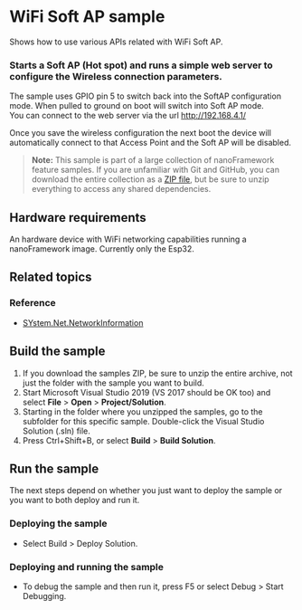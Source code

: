 # WiFi Soft AP sample

Shows how to use various APIs related with WiFi Soft AP.

### Starts a Soft AP (Hot spot) and runs a simple web server to configure the Wireless connection parameters.

The sample uses GPIO pin 5 to switch back into the SoftAP configuration mode. When pulled to ground on boot will switch into Soft AP mode.  
You can connect to the web server via the url http://192.168.4.1/

Once you save the wireless configuration the next boot the device will automatically connect to that Access Point
and the Soft AP will be disabled.

> **Note:** This sample is part of a large collection of nanoFramework feature samples.
> If you are unfamiliar with Git and GitHub, you can download the entire collection as a
> [ZIP file](https://github.com/nanoframework/Samples/archive/main.zip), but be
> sure to unzip everything to access any shared dependencies.
<!-- For more info on working with the ZIP file, 
> the samples collection, and GitHub, see [Get the UWP samples from GitHub](https://aka.ms/ovu2uq). 
> For more samples, see the [Samples portal](https://aka.ms/winsamples) on the Windows Dev Center.  -->

## Hardware requirements

An hardware device with WiFi networking capabilities running a nanoFramework image.
Currently only the Esp32.

## Related topics

### Reference

- [SYstem.Net.NetworkInformation](http://docs.nanoframework.net/api/System.Net.NetworkInformation.html)

## Build the sample

1. If you download the samples ZIP, be sure to unzip the entire archive, not just the folder with the sample you want to build. 
2. Start Microsoft Visual Studio 2019 (VS 2017 should be OK too) and select **File** \> **Open** \> **Project/Solution**.
3. Starting in the folder where you unzipped the samples, go to the subfolder for this specific sample. Double-click the Visual Studio Solution (.sln) file.
4. Press Ctrl+Shift+B, or select **Build** \> **Build Solution**.

## Run the sample

The next steps depend on whether you just want to deploy the sample or you want to both deploy and run it.

### Deploying the sample

- Select Build > Deploy Solution.

### Deploying and running the sample

- To debug the sample and then run it, press F5 or select Debug >  Start Debugging.
